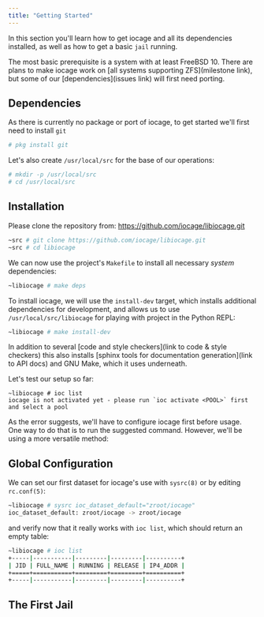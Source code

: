 ```yaml
---
title: "Getting Started"
---
```


In this section you'll learn how to get iocage and all its dependencies installed, as well as how to get a basic `jail` running.

The most basic prerequisite is a system with at least FreeBSD 10.
There are plans to make iocage work on [all systems supporting ZFS](milestone link), but some of our [dependencies](issues link) will first need porting.

## Dependencies

As there is currently no package or port of iocage, to get started we'll first need to install `git`

```sh
# pkg install git
```

Let's also create `/usr/local/src` for the base of our operations:

```sh
# mkdir -p /usr/local/src
# cd /usr/local/src
```

## Installation

Please clone the repository from: https://github.com/iocage/libiocage.git

```sh
~src # git clone https://github.com/iocage/libiocage.git
~src # cd libiocage
```

We can now use the project's `Makefile` to install all necessary *system* dependencies:

```sh
~libiocage # make deps
```

To install iocage, we will use the `install-dev` target, which installs additional dependencies for development, and allows us to use `/usr/local/src/libiocage` for playing with project in the Python REPL:

```sh
~libiocage # make install-dev
```

In addition to several [code and style checkers](link to code & style checkers) this also installs [sphinx tools for documentation generation](link to API docs) and GNU Make, which it uses underneath.

Let's test our setup so far:

```
~libiocage # ioc list
iocage is not activated yet - please run `ioc activate <POOL>` first and select a pool
```

As the error suggests, we'll have to configure iocage first before usage.
One way to do that is to run the suggested command.
However, we'll be using a more versatile method:

## Global Configuration

We can set our first dataset for iocage's use with `sysrc(8)` or by editing `rc.conf(5)`:

```sh
~libiocage # sysrc ioc_dataset_default="zroot/iocage"
ioc_dataset_default: zroot/iocage -> zroot/iocage
```

and verify now that it really works with `ioc list`, which should return an empty table:

```sh
~libiocage # ioc list
+-----|-----------|---------|---------|----------+
| JID | FULL_NAME | RUNNING | RELEASE | IP4_ADDR |
+=====+===========+=========+=========+==========+
+-----|-----------|---------|---------|----------+
```

## The First Jail
